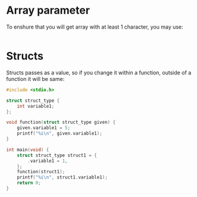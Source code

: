 #                  Array parameter

To enshure that you will get array with at least 1 character, you may use:
```C

```

#                  Structs

Structs passes as a value, so if you change it within a function, outside of a function it will be same:
```C
#include <stdio.h>

struct struct_type {
    int variable1;
};

void function(struct struct_type given) {
    given.variable1 = 5;
    printf("%i\n", given.variable1);
}

int main(void) {
    struct struct_type struct1 = {
        .variable1 = 1,
    };
    function(struct1);
    printf("%i\n", struct1.variable1);
    return 0;
}
```
